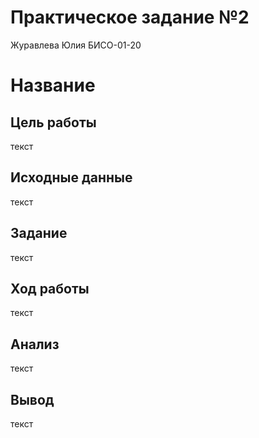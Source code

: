 # Практическое задание №2
Журавлева Юлия БИСО-01-20

# Название

## Цель работы

текст

## Исходные данные

текст

## Задание

текст

## Ход работы

текст

## Анализ

текст

## Вывод

текст
